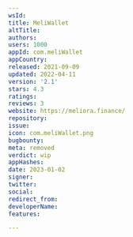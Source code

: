 ```yaml
---
wsId: 
title: MeliWallet
altTitle: 
authors: 
users: 1000
appId: com.meliWallet
appCountry: 
released: 2021-09-09
updated: 2022-04-11
version: '2.1'
stars: 4.3
ratings: 
reviews: 3
website: https://meliora.finance/
repository: 
issue: 
icon: com.meliWallet.png
bugbounty: 
meta: removed
verdict: wip
appHashes: 
date: 2023-01-02
signer: 
twitter: 
social: 
redirect_from: 
developerName: 
features: 

---
```


